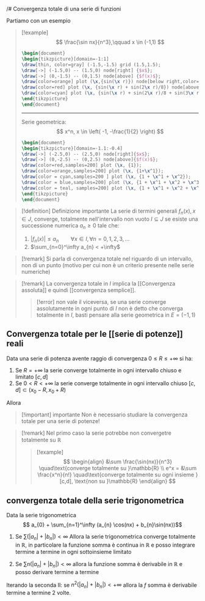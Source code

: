 /# Convergenza totale di una serie di funzioni

 Partiamo con un esempio
 >[!example]
 >$$ \frac{\sin nx}{n^3},\qquad x \in (-1,1) $$
 >```tikz
 >\begin{document}
 >\begin{tikzpicture}[domain=-1:1]
 >\draw[thin, color=gray] (-1.5,-1.5) grid (1.5,1.5);
 >\draw[->] (-1.5,0) -- (1.5,0) node[right] {$x$};
 >\draw[->] (0,-1.5) -- (0,1.5) node[above] {$f(x)$};
 >\draw[color=orange] plot (\x,{sin(\x r)}) node[below right,color=orange] {$S_{1}(n)$};
 >\draw[color=red] plot (\x, {sin(\x r) + sin(2\x r)/8}) node[above,color=red]{$S_{2}(n)$};
 >\draw[color=cyan] plot (\x, {sin(\x r) + sin(2\x r)/8 + sin(3\x r)/27} ) node[left,color=cyan]{$S_{3}(n)$};
 >\end{tikzpicture}
 >\end{document}
>```
>
>----
>
>
>Serie geometrica:
>$$ x^n, x \in \left( -1, -\frac{1}{2} \right) $$
>
>```tikz
>\begin{document}
>\begin{tikzpicture}[domain=-1.1:-0.4]
>\draw[->] (-2.5,0) -- (2.5,0) node[right]{$x$};
>\draw[->] (0,-2.5) -- (0,2.5) node[above]{$f(x)$};
>\draw[color=red,samples=200] plot (\x, {1});
>\draw[color=orange,samples=200] plot (\x, {1+\x^1});
>\draw[color = cyan,samples=200 ] plot (\x, {1 + \x^1 + \x^2});
>\draw[color = blue,samples=200] plot (\x, {1 + \x^1 + \x^2 + \x^3});
>\draw[color = teal, samples=200] plot (\x, {1 + \x^1 + \x^2 + \x^3 + \x^4});
>\end{tikzpicture}
>\end{document}
>```


>[!definition] Definizione importante
>La serie di termini generali $f_{n}(x), x \in J$, converge, totalmente nell'intervallo non vuoto $I \subseteq J$ se esiste una successione numerica $a_{n} \geq 0$ tale che:
>1. $|f_{n}(x)| \leq a_{n}\qquad \forall x \in I, \forall n = 0,1,2,3,\dots$
>2. $\sum_{n=0}^\infty a_{n} < +\infty$ 

>[!remark]
>Si parla di convergenza totale nel riguardo di un intervallo, non di un punto (motivo per cui non è un criterio presente nelle serie numeriche)

>[!remark]
>La convergenza totale in $I$ implica la [[Convergenza assoluta]] e quindi [[convergenza semplice]].
>
>>[!error]
>>non vale il viceversa, se una serie converge assolutamente in ogni punto di $I$ non è detto che converga totalmente in $I$, basti pensare alla serie geometrica in $E=(-1,1)$



## Convergenza totale per le [[serie di potenze]] reali

Data una serie di potenza avente raggio di convergenza $0 \leq R \leq +\infty$ si ha:
1. Se $R = +\infty$ la serie converge totalmente in ogni intervallo chiuso e limitato $[c,d]$
2. Se $0 < R < +\infty$ la serie converge totalmente in ogni intervallo chiuso $[c,d] \subset (x_{0} - R, x_{0}+R)$


Allora
>[!important] importante
>Non è necessario studiare la convergenza totale per una serie di potenze!

>[!remark]
>Nel primo caso la serie potrebbe non convergetre totalmente su $\mathbb{R}$
>
>>[!example]
>>$$ \begin{align}
>> &\sum \frac{\sin(nx)}{n^3} \quad\text{converge totalmente su }\mathbb{R} \\
>> e^x = &\sum \frac{x^n}{n!} \quad\text{converge totalmente su ogni insieme }[c,d], \text{non su }\mathbb{R}
>>\end{align} $$

## convergenza totale della serie trigonometrica
Data la serie trigonometrica
$$ a_{0} + \sum_{n=1}^\infty (a_{n} \cos(nx) + b_{n}\sin(nx))$$
1. Se $\sum (|a_{n}| + |b_{n}|) < \infty$
Allora la serie trigonometrica converge totalmente in $\mathbb{R}$, in particolare la funzione somma è continua in $\mathbb{R}$ e posso integrare termine a termine in ogni sottoinsieme limitato

2. Se $\sum n(|a_{n}| + |b_{n}|) < \infty$ allora la funzione somma è derivabile in $\mathbb{R}$ e posso derivare termine a termine

Iterando la seconda II:
se $n^2(|a_{n}|+|b_{n}|)< +\infty$ allora la $f$ somma è derivabile termine a termine 2 volte.
